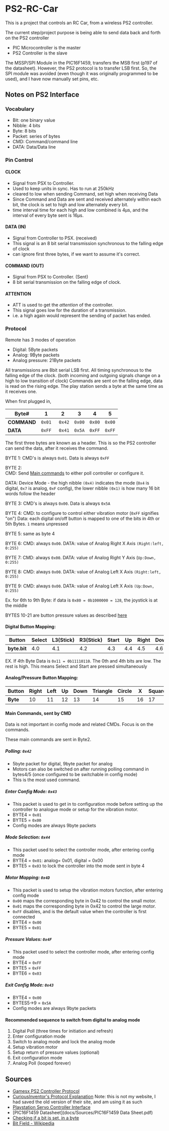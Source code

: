 ﻿# PS2-RC-Car
This is a project that controls an RC Car, from a wireless PS2 controller.

The current step/project purpose is being able to send data back and forth on the PS2 controller

- PIC Microcontroller is the master
- PS2 Controller is the slave

The MSSP/SPI Module in the PIC16F1459, transfers the MSB first (p197 of the datasheet). However, the PS2 protocol is to transfer LSB first. So, the SPI module was avoided (even though it was originally programmed to be used), and I have now  manually set pins, etc.

## Notes on PS2 Interface

### Vocabulary
- Bit: one binary value
- Nibble: 4 bits
- Byte: 8 bits
- Packet: series of bytes
- CMD: Command/command line
- DATA: Data/Data line

### Pin Control
#### CLOCK
- Signal from PSX to Controller.
- Used to keep units in sync. Has to run at 250kHz
- cleared to low when sending Command, set high when receiving Data
- Since Command and Data are sent and received alternately within each bit, the clock is set to high and low alternately every bit.
- time interval time for each high and low combined is 4µs, and the interval of every byte sent is 16µs.

#### DATA (IN)
- Signal from Controller to PSX. (received)
- This signal is an 8 bit serial transmission synchronous to the falling edge of clock
- can ignore first three bytes, if we want to assume it's correct.

#### COMMAND (OUT)
- Signal from PSX to Controller. (Sent)
- 8 bit serial transmission on the falling edge of clock.

#### ATTENTION
- ATT is used to get the *attention* of the controller.
- This signal goes low for the duration of a transmission.
- i.e. a high again would represent the sending of packet has ended.

### Protocol  

Remote has 3 modes of operation
- Digital: 5Byte packets
- Analog: 9Byte packets
- Analog pressure: 21Byte packets

All transmissions are 8bit serial LSB first. All timing synchronous to the falling edge of the clock. (both incoming and outgoing signals change on a high to low transition of clock) Commands are sent on the falling edge, data is read on the rising edge. The play station sends a byte at the same time as it receives one.

When first plugged in,


| Byte#   | 1 | 2 | 3 | 4 | 5 |
| ------------- | ------------- | ------------- | ------------- |------------- |------------- |
| **COMMAND**  | `0x01` | ` 0x42`|`0x00` |`0x00` |`0x00` |
| **DATA**   |  `0xFF` | ` 0x41`|`0x5A` |`0xFF` |`0xFF` |

The first three bytes are known as a header. This is so the PS2 controller can send the data, after it receives the command.

BYTE 1: CMD's is always `0x01`. Data is always `0xFF`

BYTE 2:  
CMD:
Send [Main commands](https://github.com/AbhinavA10/PS2-RC-Car#main-commands-sent-by-cmd) to either poll controller or configure it.

DATA:
Device Mode - the high nibble `(0x4)` indicates the mode (`0x4` is digital, `0x7` is analog, `0xF` config), the lower nibble `(0x1)` is how many 16 bit words follow the header

BYTE 3: CMD's is always `0x00`. Data is always `0x5A`

BYTE 4:
CMD: to configure to control either vibration motor (`0xFF` signifies "on")
Data: each digital on/off button is mapped to one of the bits in 4th or 5th Bytes. `1` means unpressed

BYTE 5: same as byte 4

BYTE 6:
CMD: always `0x00`.
DATA: value of Analog Right X Axis `(Right:left, 0:255)`

BYTE 7:
CMD: always `0x00`.
DATA: value of Analog Right Y Axis (`Up:Down, 0:255)`

BYTE 8:
CMD: always `0x00`.
DATA: value of Analog Left X Axis `(Right:left, 0:255)`

BYTE 9:
CMD: always `0x00`.
DATA: value of Analog Left X Axis `(Up:Down, 0:255)`

Ex. for 6th to 9th Byte: if data is `0x80 = 0b1000000 = 128`, the joystick is at the middle

BYTES 10-21 are button pressure values as described [here](https://github.com/AbhinavA10/PS2-RC-Car#analogpressure-button-mapping)

#### Digital Button Mapping:
| Button   | Select | L3(Stick) | R3(Stick) | Start | Up |Right |Down |Left |L2 |R2 |L1 |R1 |Triangle |Circle |X |Square |
| --- | --- | --- | --- | --- | --- | --- | --- | --- | --- | --- | --- | --- | --- | --- | --- | --- |
|**byte.bit**|	4.0	|4.1|	4.2|	4.3|	4.4	|4.5	|4.6	|4.7	|5.0|	5.1|	5.2|	5.3|	5.4|	5.5|	5.6|	5.7|


EX. If 4th Byte Data is `0x11 = 0b11110110`. The 0th and 4th bits are low. The rest is high. This means Select and Start are pressed simultaneously

#### Analog/Pressure Button Mapping:
| Button   | Right | Left| Up| Down| Triangle |Circle |X |Square |L1 |R1 |L2 |R2 |
| --- | --- | --- | --- | --- | --- | --- | --- | --- | --- | --- | --- | --- |
|**Byte**|	10	|11|	12|	13|	14	|15	|16	|17	|18|	19|	20|	21|

#### Main Commands, sent by CMD
Data is not important in config mode and related CMDs. Focus is on the commands.

These main commands are sent in Byte2.

##### Polling: `0x42`
- 5byte packet for digital, 9byte packet for analog
- Motors can also be switched on after running polling command in bytes4/5 (once configured to be switchable in config mode)
- This is the most used command.

##### Enter Config Mode: `0x43`
- This packet is used to get in to configuration mode before setting up the controller to analogue mode or setup for the vibration motor.
- BYTE4 = `0x01`
- BYTE5 = `0x00`
- Config modes are always 9byte packets

##### Mode Selection: `0x44`
- This packet used to select the controller mode, after entering config mode
- BYTE4 = `0x01`: analog= 0x01, digital = 0x00
- BYTE5 = `0x03` to lock the controller into the mode sent in byte 4

##### Motor Mapping: `0x4D`
- This packet is used to setup the vibration motors function, after entering config mode
- `0x00` maps the corresponding byte in 0x42 to control the small motor.
- `0x01` maps the corresponding byte in 0x42 to control the large motor.
- `0xFF` disables, and is the default value when the controller is first connected
- BYTE4 = `0x00`
- BYTE5 = `0x01`

##### Pressure Values: `0x4F`
- This packet used to select the controller mode, after entering config mode
- BYTE4 = `0xFF`
- BYTE5 = `0xFF`
- BYTE6 = `0x03`

##### Exit Config Mode: `0x43`
- BYTE4 = `0x00`
- BYTES5->9 = `0x5A`
- Config modes are always 9byte packets

#### Recommended sequence to switch from digital to analog mode
1. Digital Poll (three times for initiation and refresh)
2. Enter configuration mode
3. Switch to analog mode and lock the analog mode
4. Setup vibration motor
5. Setup return of pressure values (optional)
6. Exit configuration mode
7. Analog Poll (looped forever)

## Sources

- [Gamesx PS2 Controller Protocol](https://www.gamesx.com/controldata/psxcont/psxcont.htm)
- [CuriousInventor's Protocol Explanation](http://htmlpreview.github.io/?https://github.com/AbhinavA10/PS2-RC-Car/blob/master/docs/Sources/Interfacing%20a%20PS2%20(PlayStation%202)%20Controller%20-%20CuriousInventor%20Tutorials.html) Note: this is not my website, I had saved the old version of their site, and am using it as such
- [Playstation Servo Controller Interface](docs/Sources/playstation-servo-controller-interface.pdf)
- [PIC16F1459 Datasheet](docs/Sources/PIC16F1459 Data Sheet.pdf)
- [Checking if a bit is set, in a byte](https://www.gamedev.net/forums/topic/657315-checking-if-a-bit-is-set-in-a-byte/)
- [Bit Field - Wikipedia](https://en.wikipedia.org/wiki/Bit_field)
